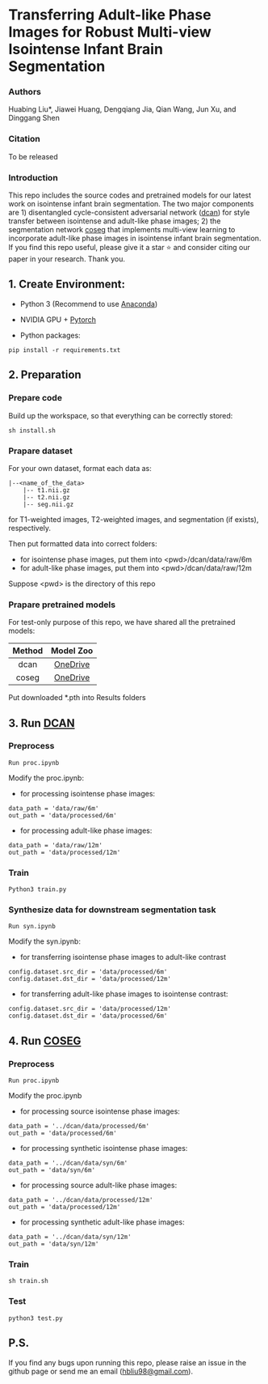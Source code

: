 # Transferring Adult-like Phase Images for Robust Multi-view Isointense Infant Brain Segmentation

### Authors
Huabing Liu*, Jiawei Huang, Dengqiang Jia, Qian Wang, Jun Xu, and Dinggang Shen

### Citation
To be released

### Introduction
This repo includes the source codes and pretrained models for our latest work on isointense infant brain segmentation. The two major components are 1) disentangled cycle-consistent adversarial network ([dcan](https://github.com/hb-liu/multi-view-iseg/tree/main/dcan)) for style transfer between isointense and adult-like phase images; 2) the segmentation network [coseg](https://github.com/hb-liu/multi-view-iseg/tree/main/coseg) that implements multi-view learning to incorporate adult-like phase images in isointense infant brain segmentation. If you find this repo useful, please give it a star ⭐ and consider citing our paper in your research. Thank you.

## 1. Create Environment:
- Python 3 (Recommend to use [Anaconda](https://www.anaconda.com/download))

- NVIDIA GPU + [Pytorch](https://pytorch.org)

- Python packages:

```shell
pip install -r requirements.txt
```

## 2. Preparation
### Prepare code
Build up the workspace, so that everything can be correctly stored:
```shell
sh install.sh
```

### Prapare dataset
For your own dataset, format each data as:
```shell
|--<name_of_the_data>
    |-- t1.nii.gz
    |-- t2.nii.gz
    |-- seg.nii.gz
```
for T1-weighted images, T2-weighted images, and segmentation (if exists), respectively.

Then put formatted data into correct folders:
- for isointense phase images, put them into \<pwd\>/dcan/data/raw/6m
- for adult-like phase images, put them into \<pwd\>/dcan/data/raw/12m

Suppose \<pwd\> is the directory of this repo

### Prapare pretrained models
For test-only purpose of this repo, we have shared all the pretrained models:

| Method | Model Zoo |
| :----: | :-------: |
|  dcan  | [OneDrive](https://onedrive.live.com/?authkey=%21ANnlU3K4Yt4EWqs&id=E5EC3254E49F853%218439&cid=0E5EC3254E49F853) |
|  coseg | [OneDrive](https://onedrive.live.com/?authkey=%21AIjdjYs8MQ5wVX4&id=E5EC3254E49F853%218432&cid=0E5EC3254E49F853) |

Put downloaded *.pth into Results folders

## 3. Run [DCAN](https://github.com/hb-liu/multi-view-iseg/tree/main/dcan)
### Preprocess
```shell
Run proc.ipynb
```
Modify the proc.ipynb:
- for processing isointense phase images:
```shell
data_path = 'data/raw/6m'
out_path = 'data/processed/6m'
```
- for processing adult-like phase images:
```shell
data_path = 'data/raw/12m'
out_path = 'data/processed/12m'
```

### Train
```shell
Python3 train.py
```

### Synthesize data for downstream segmentation task
```shell
Run syn.ipynb
```
Modify the syn.ipynb:
- for transferring isointense phase images to adult-like contrast
```shell
config.dataset.src_dir = 'data/processed/6m'
config.dataset.dst_dir = 'data/processed/12m'
```
- for transferring adult-like phase images to isointense contrast:
```shell
config.dataset.src_dir = 'data/processed/12m'
config.dataset.dst_dir = 'data/processed/6m'
```

## 4. Run [COSEG](https://github.com/hb-liu/multi-view-iseg/tree/main/coseg)
### Preprocess
```shell
Run proc.ipynb
```
Modify the proc.ipynb
- for processing source isointense phase images:
```shell
data_path = '../dcan/data/processed/6m'
out_path = 'data/processed/6m'
```
- for processing synthetic isointense phase images:
```shell
data_path = '../dcan/data/syn/6m'
out_path = 'data/syn/6m'
```
- for processing source adult-like phase images:
```shell
data_path = '../dcan/data/processed/12m'
out_path = 'data/processed/12m'
```
- for processing synthetic adult-like phase images:
```shell
data_path = '../dcan/data/syn/12m'
out_path = 'data/syn/12m'
```

### Train
```shell
sh train.sh
```

### Test
```shell
python3 test.py
```

## P.S.
If you find any bugs upon running this repo, please raise an issue in the github page or send me an email (hbliu98@gmail.com).
